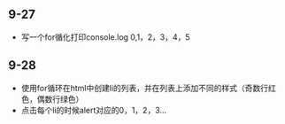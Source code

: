 ## 9-27
* 写一个for循化打印console.log 0,1，2，3，4，5
## 9-28
* 使用for循环在html中创建li的列表，并在列表上添加不同的样式（奇数行红色，偶数行绿色）
* 点击每个li的时候alert对应的0，1，2，3...